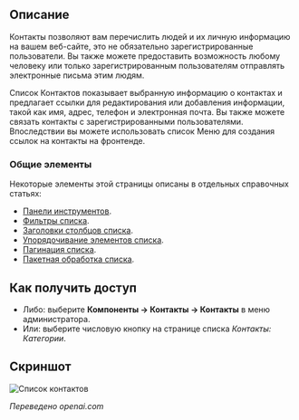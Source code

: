 <!-- Filename: Help4.x:Contacts / Display title: Контакты  -->

## Описание

Контакты позволяют вам перечислить людей и их личную информацию на вашем
веб-сайте, это не обязательно зарегистрированные пользователи. Вы также можете предоставить возможность любому человеку или только зарегистрированным пользователям отправлять электронные письма этим людям.

Список Контактов показывает выбранную информацию о контактах и предлагает
ссылки для редактирования или добавления информации, такой как имя, адрес, телефон и
электронная почта. Вы также можете связать контакты с зарегистрированными пользователями. Впоследствии вы можете использовать список Меню для создания ссылок на контакты на фронтенде.

### Общие элементы

Некоторые элементы этой страницы описаны в отдельных справочных статьях:

* [Панели инструментов](jdocmanual?article=help/common-elements/toolbars).
* [Фильтры списка](jdocmanual?article=help/common-elements/list-filters).
* [Заголовки столбцов списка](jdocmanual?article=help/common-elements/list-column-headers).
* [Упорядочивание элементов списка](jdocmanual?article=help/common-elements/list-ordering).
* [Пагинация списка](jdocmanual?article=help/common-elements/list-pagination).
* [Пакетная обработка списка](jdocmanual?article=help/common-elements/list-batch-process).

## Как получить доступ

- Либо: выберите **Компоненты → Контакты → Контакты** в меню администратора.
- Или: выберите числовую кнопку на странице списка *Контакты: Категории*.

## Скриншот

![Список контактов](../../../ru/images/contacts/contacts-list.png)

*Переведено openai.com*

